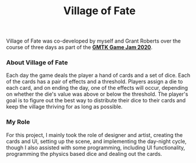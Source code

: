 ﻿---
layout: project
title: Village of Fate
year: 2020
genre: Strategy
roles: Design, Art, Programming
featureimage: /assets/images/projects/villageoffate/vof.jpg
animatedimage: /assets/images/projects/villageoffate/vof.jpg
bannerimage: /assets/images/projects/villageoffate/vof.jpg
mainvideo:
downloadlinks:
  - https://ghostentity12.itch.io/village-of-fate
galleryimages:
  - /assets/images/projects/villageoffate/vof.jpg
team:
  - Grant Roberts
---

Village of Fate was co-developed by myself and Grant Roberts over the course of three days as part of the **[GMTK Game Jam 2020](https://itch.io/jam/gmtk-2020)**.

### About Village of Fate
Each day the game deals the player a hand of cards and a set of dice. Each of the cards has a pair of effects and a threshold. Players assign a die to each card, and on ending the day, one of the effects will occur, depending on whether the die's value was above or below the threshold. The player's goal is to figure out the best way to distribute their dice to their cards and keep the village thriving for as long as possible.

### My Role
For this project, I mainly took the role of designer and artist, creating the cards and UI, setting up the scene, and implementing the day-night cycle, though I also assisted with some programming, including UI functionality, programming the physics based dice and dealing out the cards.
